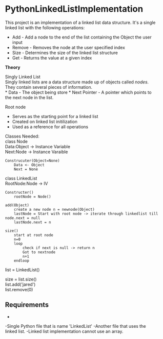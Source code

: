 # PythonLinkedListImplementation

  This project is an implementation of a linked list data structure. It's a single
linked list with the following operations:
  * Add - Add a node to the end of the list containing the Object the user input
  * Remove - Removes the node at the user specified index
  * Size - Determines the size of the linked list structure
  * Get - Returns the value at a given index

**Theory**  

Singly Linked List  
    Singly linked lists are a data structure made up of objects called _nodes_.  
    They contain several pieces of information.  
      * Data - The object being store
      * Next Pointer - A pointer which points to the next node in the list.

Root node
  * Serves as the starting point for a linked list
  * Created on linked list initilization
  * Used as a reference for all operations


Classes Needed:  
class Node  
    Data:Object -> Instance Variable  
    Next:Node -> Instance Varaible  

    Construcuter(Object=None)  
        Data <- Object  
        Next = None  

class LinkedList  
    RootNode:Node -> IV  

    Constructer()  
        rootNode = Node()  

    add(Object)  
        create a new node n = newnode(Object)  
        lastNode = Start with root node -> iterate through linkedlist till node.next = null  
        lastNode.next = n  

    size()  
        start at root node  
        n=0  
        loop  
            check if next is null -> return n  
            Got to nextnode  
            n+1  
        endloop  

list = LinkedList()  

size = list.size()  
list.add('jared')  
list.remove(0)  

 
    




## Requirements
  -
  -Single Python file that is name 'LinkedList'
  -Another file that uses the linked list. 
  -Linked list implementation cannot use an array.
